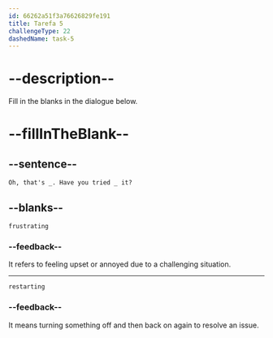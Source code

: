 ```yaml
---
id: 66262a51f3a76626829fe191
title: Tarefa 5
challengeType: 22
dashedName: task-5
---
```


<!--
AUDIO REFERENCE:
Sarah: Oh, that's frustrating. Have you tried restarting it?
-->

# --description--

Fill in the blanks in the dialogue below.

# --fillInTheBlank--

## --sentence--

`Oh, that's _. Have you tried _ it?`

## --blanks--

`frustrating`

### --feedback--

It refers to feeling upset or annoyed due to a challenging situation.

---

`restarting`

### --feedback--

It means turning something off and then back on again to resolve an issue.
